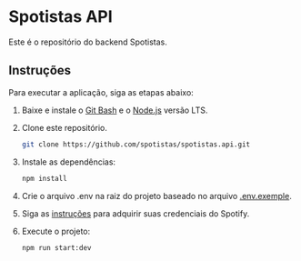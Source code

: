 # Spotistas API

Este é o repositório do backend Spotistas.

## Instruções

Para executar a aplicação, siga as etapas abaixo:

1. Baixe e instale o [Git Bash](https://git-scm.com/downloads) e o [Node.js](https://nodejs.org/en/) versão LTS.

2. Clone este repositório.

    ```sh
    git clone https://github.com/spotistas/spotistas.api.git
    ```

3. Instale as dependências:

    ```sh
    npm install
    ```

4. Crie o arquivo .env na raiz do projeto baseado no arquivo [.env.exemple](/docs/.env.exemple).

5. Siga as [instruções](/docs/spotify/README.md) para adquirir suas credenciais do Spotify.

6. Execute o projeto:

    ```sh
    npm run start:dev
    ```
